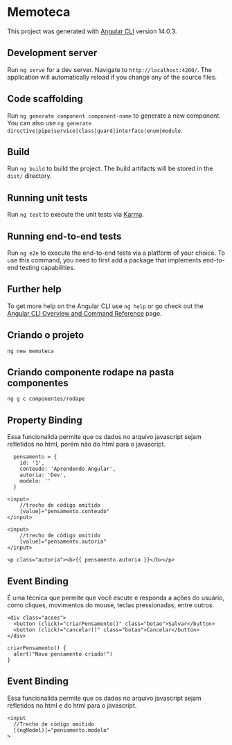 # Memoteca

This project was generated with [Angular CLI](https://github.com/angular/angular-cli) version 14.0.3.

## Development server

Run `ng serve` for a dev server. Navigate to `http://localhost:4200/`. The application will automatically reload if you change any of the source files.

## Code scaffolding

Run `ng generate component component-name` to generate a new component. You can also use `ng generate directive|pipe|service|class|guard|interface|enum|module`.

## Build

Run `ng build` to build the project. The build artifacts will be stored in the `dist/` directory.

## Running unit tests

Run `ng test` to execute the unit tests via [Karma](https://karma-runner.github.io).

## Running end-to-end tests

Run `ng e2e` to execute the end-to-end tests via a platform of your choice. To use this command, you need to first add a package that implements end-to-end testing capabilities.

## Further help

To get more help on the Angular CLI use `ng help` or go check out the [Angular CLI Overview and Command Reference](https://angular.io/cli) page.

## Criando o projeto

`ng new memoteca`

## Criando componente rodape na pasta componentes

`ng g c componentes/rodape`

## Property Binding

Essa funcionalida permite que os dados no arquivo javascript sejam refletidos no html, porém não do html para o javascript.

```
  pensamento = {
    id: '1',
    conteudo: 'Aprendendo Angular',
    autoria: 'Dev',
    modelo: ''
  }
```

````
<input>
    //trecho de código omitido
    [value]="pensamento.conteudo"
</input>

<input>
    //trecho de código omitido
    [value]="pensamento.autoria"
</input>
````

````
<p class="autoria"><b>{{ pensamento.autoria }}</b></p>
````

## Event Binding

É uma técnica que permite que você escute e responda a ações do usuário, como cliques, movimentos do mouse, teclas pressionadas, entre outros.

````
<div class="acoes">
  <button (click)="criarPensamento()" class="botao">Salvar</button>
  <button (click)="cancelar()" class="botao">Cancelar</button>
</div>
````

````
criarPensamento() {
  alert("Novo pensamento criado!")
}
````

## Event Binding

Essa funcionalida permite que os dados no arquivo javascript sejam refletidos no html e do html para o javascript.

````
<input
  //Trecho de código omitido
  [(ngModel)]="pensamento.modelo"
>
````
